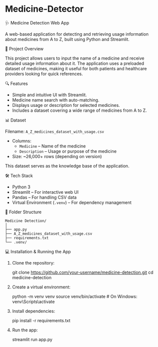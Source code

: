 # Medicine-Detector

🩺 Medicine Detection Web App

A web-based application for detecting and retrieving usage information about medicines from A to Z, built using Python and Streamlit.

 🚀 Project Overview

This project allows users to input the name of a medicine and receive detailed usage information about it. The application uses a preloaded dataset of medicines, making it useful for both patients and healthcare providers looking for quick references.


 🔍 Features

- Simple and intuitive UI with Streamlit.
- Medicine name search with auto-matching.
- Displays usage or description for selected medicines.
- Includes a dataset covering a wide range of medicines from A to Z.

 📊 Dataset

  Filename: `A_Z_medicines_dataset_with_usage.csv`

- Columns:
  - `Medicine` – Name of the medicine
  - `Description` – Usage or purpose of the medicine
- Size: ~26,000+ rows (depending on version)

This dataset serves as the knowledge base of the application.

 🛠️ Tech Stack

- Python 3
- Streamlit – For interactive web UI
- Pandas – For handling CSV data
- Virtual Environment (`.venv`) – For dependency management



 📁 Folder Structure

    Medicine Detection/
    │
    ├── app.py                         
    ├── A_Z_medicines_dataset_with_usage.csv 
    ├── requirements.txt            
    └── .venv/   


 💻 Installation & Running the App

1. Clone the repository:
 
   git clone https://github.com/your-username/medicine-detection.git
   cd medicine-detection
   
2. Create a virtual environment:
   
   python -m venv venv
   source venv/bin/activate  # On Windows: venv\Scripts\activate

3. Install dependencies:

   pip install -r requirements.txt

4. Run the app:

   streamlit run app.py


                   


                      


   
